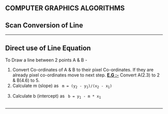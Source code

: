 COMPUTER GRAPHICS ALGORITHMS
----------------------------

Scan Conversion of Line
-----------------------
___

Direct use of Line Equation
---------------------------

To Draw a line between 2 points A & B - 
<ol> 
	<li> Convert Co-ordinates of A & B to their pixel Co-ordinates.
		 If they are already pixel co-ordinates move to next step.
		 <b><ins> E.G :-</ins></b> Convert A(2.3) to 2 & B(4.6) to 5.
	</li>
	<li> Calculate m (slope) as 
		<code> m = (y<sub>2</sub> - y<sub>1</sub>)/(x<sub>2</sub> - x<sub>1</sub>)
		</code>
	</li>
	<li>
		Calculate b (intercept) as
		<code> b = y<sub>1</sub> - m * x<sub>1</sub> 
		</code>
	</li>
</ol>

___ 
